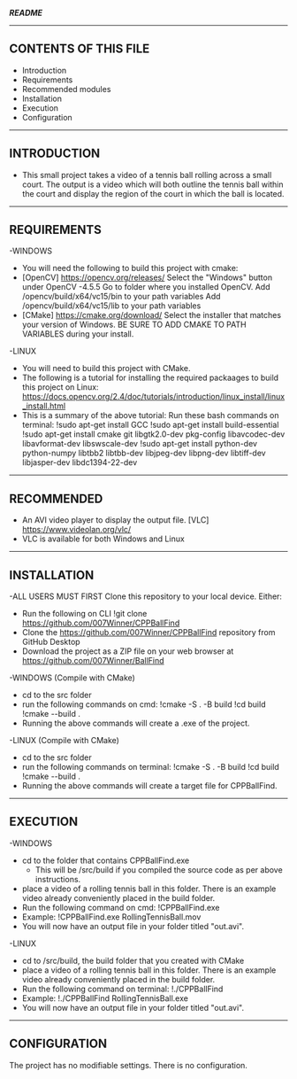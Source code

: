 *********README*********

---------------------
CONTENTS OF THIS FILE
---------------------

 * Introduction
 * Requirements
 * Recommended modules
 * Installation
 * Execution
 * Configuration

--------------
INTRODUCTION
--------------
* This small project takes a video of a tennis ball rolling across a small court. The output
is a video which will both outline the tennis ball within the court and display the region of
the court in which the ball is located.

--------------
REQUIREMENTS
--------------

-WINDOWS
* You will need the following to build this project with cmake:
* [OpenCV] https://opencv.org/releases/
  Select the "Windows" button under OpenCV -4.5.5
  Go to folder where you installed OpenCV.
  Add /opencv/build/x64/vc15/bin to your path variables
  Add /opencv/build/x64/vc15/lib to your path variables
* [CMake] https://cmake.org/download/
  Select the installer that matches your version of Windows.
  BE SURE TO ADD CMAKE TO PATH VARIABLES during your install.

-LINUX
* You will need to build this project with CMake.
* The following is a tutorial for installing the required packaages to build this project
  on Linux: https://docs.opencv.org/2.4/doc/tutorials/introduction/linux_install/linux_install.html
* This is a summary of the above tutorial:
	Run these bash commands on terminal:
	!sudo apt-get install GCC
	!sudo apt-get install build-essential
	!sudo apt-get install cmake git libgtk2.0-dev pkg-config libavcodec-dev libavformat-dev libswscale-dev
	!sudo apt-get install python-dev python-numpy libtbb2 libtbb-dev libjpeg-dev libpng-dev libtiff-dev libjasper-dev libdc1394-22-dev

--------------
RECOMMENDED
--------------
* An AVI video player to display the output file.
  [VLC] https://www.videolan.org/vlc/
* VLC is available for both Windows and Linux

--------------
INSTALLATION
--------------
-ALL USERS MUST FIRST
Clone this repository to your local device. Either:
* Run the following on CLI
  !git clone https://github.com/007Winner/CPPBallFind
* Clone the https://github.com/007Winner/CPPBallFind repository from GitHub Desktop
* Download the project as a ZIP file on your web browser at https://github.com/007Winner/BallFind

-WINDOWS (Compile with CMake)
* cd to the src folder
* run the following commands on cmd:
  !cmake -S . -B build
  !cd build
  !cmake --build .
* Running the above commands will create a .exe of the project.

-LINUX (Compile with CMake)
* cd to the src folder
* run the following commands on terminal:
  !cmake -S . -B build
  !cd build
  !cmake --build .
* Running the above commands will create a target file for CPPBallFind.

--------------
EXECUTION
--------------
-WINDOWS
* cd to the folder that contains CPPBallFind.exe
	- This will be /src/build if you compiled the source code as per above
	  instructions.
* place a video of a rolling tennis ball in this folder. There is an example
  video already conveniently placed in the build folder.
* Run the following command on cmd:
  !CPPBallFind.exe <NameOfRollingBallVideo>
* Example:
  !CPPBallFind.exe RollingTennisBall.mov
* You will now have an output file in your folder titled "out.avi".

-LINUX
* cd to /src/build, the build folder that you created with CMake
* place a video of a rolling tennis ball in this folder. There is an example
  video already conveniently placed in the build folder.
* Run the following command on terminal:
  !./CPPBallFind <NameOfRollingBallVideo>
* Example:
  !./CPPBallFind RollingTennisBall.exe
* You will now have an output file in your folder titled "out.avi".

--------------
CONFIGURATION
--------------
The project has no modifiable settings. There is no configuration.
